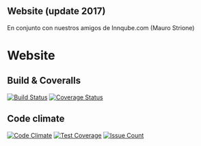 Website (update 2017)
---
En conjunto con nuestros amigos de Innqube.com (Mauro Strione)

Website
=======

Build & Coveralls
---
[![Build Status](https://travis-ci.org/kleer-la/website17.png?branch=master)](https://travis-ci.org/kleer-la/website17)
[![Coverage Status](https://coveralls.io/repos/github/kleer-la/website17/badge.svg?branch=master)](https://coveralls.io/github/kleer-la/website17?branch=master)

Code climate
---
[![Code Climate](https://codeclimate.com/github/kleer-la/website17/badges/gpa.svg)](https://codeclimate.com/github/kleer-la/website17)
[![Test Coverage](https://codeclimate.com/github/kleer-la/website17/badges/coverage.svg)](https://codeclimate.com/github/kleer-la/website17/coverage)
[![Issue Count](https://codeclimate.com/github/kleer-la/website17/badges/issue_count.svg)](https://codeclimate.com/github/kleer-la/website17)
